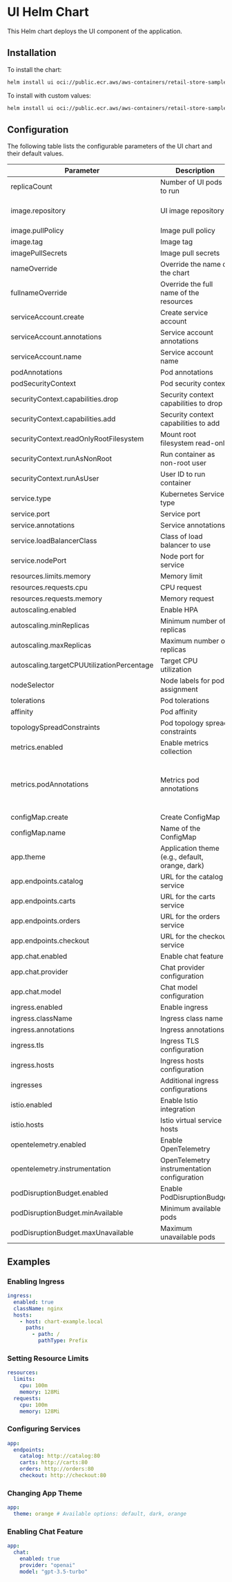 # UI Helm Chart

This Helm chart deploys the UI component of the application.

## Installation

To install the chart:

```bash
helm install ui oci://public.ecr.aws/aws-containers/retail-store-sample-ui-chart:0.8.5
```

To install with custom values:

```bash
helm install ui oci://public.ecr.aws/aws-containers/retail-store-sample-ui-chart:0.8.5 --values custom-values.yaml
```

## Configuration

The following table lists the configurable parameters of the UI chart and their default values.

| Parameter                                  | Description                                     | Default                                                                                              |
| ------------------------------------------ | ----------------------------------------------- | ---------------------------------------------------------------------------------------------------- |
| replicaCount                               | Number of UI pods to run                        | 1                                                                                                    |
| image.repository                           | UI image repository                             | public.ecr.aws/aws-containers/retail-store-sample-ui                                                 |
| image.pullPolicy                           | Image pull policy                               | IfNotPresent                                                                                         |
| image.tag                                  | Image tag                                       | -                                                                                                    |
| imagePullSecrets                           | Image pull secrets                              | []                                                                                                   |
| nameOverride                               | Override the name of the chart                  | ""                                                                                                   |
| fullnameOverride                           | Override the full name of the resources         | ""                                                                                                   |
| serviceAccount.create                      | Create service account                          | true                                                                                                 |
| serviceAccount.annotations                 | Service account annotations                     | {}                                                                                                   |
| serviceAccount.name                        | Service account name                            | ""                                                                                                   |
| podAnnotations                             | Pod annotations                                 | {}                                                                                                   |
| podSecurityContext                         | Pod security context                            | fsGroup: 1000                                                                                        |
| securityContext.capabilities.drop          | Security context capabilities to drop           | ["ALL"]                                                                                              |
| securityContext.capabilities.add           | Security context capabilities to add            | ["NET_BIND_SERVICE"]                                                                                 |
| securityContext.readOnlyRootFilesystem     | Mount root filesystem read-only                 | true                                                                                                 |
| securityContext.runAsNonRoot               | Run container as non-root user                  | true                                                                                                 |
| securityContext.runAsUser                  | User ID to run container                        | 1000                                                                                                 |
| service.type                               | Kubernetes Service type                         | ClusterIP                                                                                            |
| service.port                               | Service port                                    | 80                                                                                                   |
| service.annotations                        | Service annotations                             | {}                                                                                                   |
| service.loadBalancerClass                  | Class of load balancer to use                   | ""                                                                                                   |
| service.nodePort                           | Node port for service                           | -                                                                                                    |
| resources.limits.memory                    | Memory limit                                    | 512Mi                                                                                                |
| resources.requests.cpu                     | CPU request                                     | 128m                                                                                                 |
| resources.requests.memory                  | Memory request                                  | 512Mi                                                                                                |
| autoscaling.enabled                        | Enable HPA                                      | false                                                                                                |
| autoscaling.minReplicas                    | Minimum number of replicas                      | 1                                                                                                    |
| autoscaling.maxReplicas                    | Maximum number of replicas                      | 10                                                                                                   |
| autoscaling.targetCPUUtilizationPercentage | Target CPU utilization                          | 50                                                                                                   |
| nodeSelector                               | Node labels for pod assignment                  | {}                                                                                                   |
| tolerations                                | Pod tolerations                                 | []                                                                                                   |
| affinity                                   | Pod affinity                                    | {}                                                                                                   |
| topologySpreadConstraints                  | Pod topology spread constraints                 | []                                                                                                   |
| metrics.enabled                            | Enable metrics collection                       | true                                                                                                 |
| metrics.podAnnotations                     | Metrics pod annotations                         | prometheus.io/scrape: "true", prometheus.io/port: "8080", prometheus.io/path: "/actuator/prometheus" |
| configMap.create                           | Create ConfigMap                                | true                                                                                                 |
| configMap.name                             | Name of the ConfigMap                           | Generated if not set                                                                                 |
| app.theme                                  | Application theme (e.g., default, orange, dark) | default                                                                                              |
| app.endpoints.catalog                      | URL for the catalog service                     | http://catalog:80                                                                                    |
| app.endpoints.carts                        | URL for the carts service                       | http://carts:80                                                                                      |
| app.endpoints.orders                       | URL for the orders service                      | http://orders:80                                                                                     |
| app.endpoints.checkout                     | URL for the checkout service                    | http://checkout:80                                                                                   |
| app.chat.enabled                           | Enable chat feature                             | false                                                                                                |
| app.chat.provider                          | Chat provider configuration                     | ""                                                                                                   |
| app.chat.model                             | Chat model configuration                        | ""                                                                                                   |
| ingress.enabled                            | Enable ingress                                  | false                                                                                                |
| ingress.className                          | Ingress class name                              | ""                                                                                                   |
| ingress.annotations                        | Ingress annotations                             | {}                                                                                                   |
| ingress.tls                                | Ingress TLS configuration                       | []                                                                                                   |
| ingress.hosts                              | Ingress hosts configuration                     | []                                                                                                   |
| ingresses                                  | Additional ingress configurations               | []                                                                                                   |
| istio.enabled                              | Enable Istio integration                        | false                                                                                                |
| istio.hosts                                | Istio virtual service hosts                     | []                                                                                                   |
| opentelemetry.enabled                      | Enable OpenTelemetry                            | false                                                                                                |
| opentelemetry.instrumentation              | OpenTelemetry instrumentation configuration     | ""                                                                                                   |
| podDisruptionBudget.enabled                | Enable PodDisruptionBudget                      | false                                                                                                |
| podDisruptionBudget.minAvailable           | Minimum available pods                          | 2                                                                                                    |
| podDisruptionBudget.maxUnavailable         | Maximum unavailable pods                        | 1                                                                                                    |

## Examples

### Enabling Ingress

```yaml
ingress:
  enabled: true
  className: nginx
  hosts:
    - host: chart-example.local
      paths:
        - path: /
          pathType: Prefix
```

### Setting Resource Limits

```yaml
resources:
  limits:
    cpu: 100m
    memory: 128Mi
  requests:
    cpu: 100m
    memory: 128Mi
```

### Configuring Services

```yaml
app:
  endpoints:
    catalog: http://catalog:80
    carts: http://carts:80
    orders: http://orders:80
    checkout: http://checkout:80
```

### Changing App Theme

```yaml
app:
  theme: orange # Available options: default, dark, orange
```

### Enabling Chat Feature

```yaml
app:
  chat:
    enabled: true
    provider: "openai"
    model: "gpt-3.5-turbo"
```
